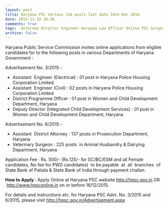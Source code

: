 ```yaml
---
layout: post
title: Haryana PSC Various Job posts last date 16th Dec-2016   
date: 2015-11-18 16:36
comments: true
tags:  Attorney Director Engineer Haryana Law Officer Online PSC Surgeon Veterinary 
archive: false
---
```

Haryana Public Service Commission invites online applications from eligible candidates for to the following posts in various Departments of Haryana Government :

Advertisement No. 3/2015 -  

- Assistant  Engineer (Electrical) : 01 post in Haryana Police Housing Corporation Limited    
- Assistant  Engineer (Civil) : 02 posts in Haryana Police Housing Corporation Limited    
- District Programme Officer : 01 post in Women and Child Development Department, Haryana
- Deputy Director (Integrated Child Development Services) : 01 post in Women and Child Development Department, Haryana

Advertisement No. 6/2015 -  

- Assistant  District Attorney : 137 posts in Prosecution Department, Haryana   
- Veterinary Surgeon : 225 posts  in Animal Husbandry & Dairying Department, Haryana


Application Fee : Rs. 500/- (Rs.125/- for SC/BC/ESM and all Female candidates, No fee for PWD candidates)  to be payable  at  all  branches  of  State Bank of Patiala & State Bank of India through payment challan.  

**How to Apply** : Apply Online at Haryana PSC website <http://hpsc.gov.in> OR  <http://www.hpsconline.in> on or before 16/12/2015.  

For details and instructions etc. for Haryana PSC Advt. No. 3/2015 and 6/2015, please visit <http://hpsc.gov.in/Advertisement.aspx>    




